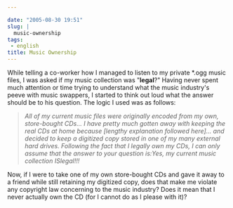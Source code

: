 ```yaml
---

date: "2005-08-30 19:51"
slug: |
  music-ownership
tags:
 - english
title: Music Ownership
---
```


While telling a co-worker how I managed to listen to my private \*.ogg
music files, I was asked if my music collection was "**legal**?" Having
never spent much attention or time trying to understand what the music
industry's peeve with music swappers, I started to think out loud what
the answer should be to his question. The logic I used was as follows:

> *All of my current music files were originally encoded from my own,
> store-bought CDs... I have pretty much gotten away with keeping the
> real CDs at home because \[lengthy explanation followed here\]... and
> decided to keep a digitized copy stored in one of my many external
> hard drives. Following the fact that I legally own my CDs, I can only
> assume that the answer to your question is:Yes, my current music
> collection ISlegal!!!*

Now, if I were to take one of my own store-bought CDs and gave it away
to a friend while still retaining my digitized copy, does that make me
violate any copyright law concerning to the music industry? Does it mean
that I never actually own the CD (for I cannot do as I please with it)?
